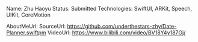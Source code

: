 Name: Zhu Haoyu
Status: Submitted
Technologies: SwiftUI, ARKit, Speech, UIKit, CoreMotion

AboutMeUrl:
SourceUrl: https://github.com/underthestars-zhy/Date-Planner.swiftpm
VideoUrl: https://www.bilibili.com/video/BV18Y4y187Gj/

<!---
EXAMPLE
Name: John Appleseed
Status: Submitted <or> Winner <or> Distinguished <or> Rejected
Technologies: SwiftUI, RealityKit, CoreGraphic

AboutMeUrl: https://linkedin.com/in/johnappleseed
SourceUrl: https://github.com/johnappleseed/wwdc2025
VideoUrl: https://youtu.be/ABCDE123456
-->
